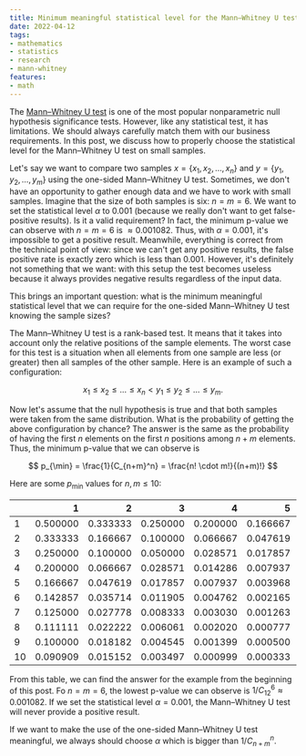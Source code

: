 ```yaml
---
title: Minimum meaningful statistical level for the Mann–Whitney U test
date: 2022-04-12
tags:
- mathematics
- statistics
- research
- mann-whitney
features:
- math
---
```


The [Mann–Whitney U test](https://en.wikipedia.org/wiki/Mann%E2%80%93Whitney_U_test) is one of the most popular
  nonparametric null hypothesis significance tests.
However, like any statistical test, it has limitations.
We should always carefully match them with our business requirements.
In this post, we discuss how to properly choose the statistical level for the Mann–Whitney U test on small samples.

Let's say we want to compare two samples $x = \{ x_1, x_2, \ldots, x_n \}$ and $y = \{ y_1, y_2, \ldots, y_m \}$
  using the one-sided Mann–Whitney U test.
Sometimes, we don't have an opportunity to gather enough data and we have to work with small samples.
Imagine that the size of both samples is six: $n=m=6$.
We want to set the statistical level $\alpha$ to $0.001$ (because we really don't want to get false-positive results).
Is it a valid requirement?
In fact, the minimum p-value we can observe with $n=m=6$ is $\approx 0.001082$.
Thus, with $\alpha = 0.001$, it's impossible to get a positive result.
Meanwhile, everything is correct from the technical point of view:
  since we can't get any positive results, the false positive rate is exactly zero which is less than $0.001$.
However, it's definitely not something that we want: with this setup the test becomes useless because
  it always provides negative results regardless of the input data.

This brings an important question: what is the minimum meaningful statistical level
  that we can require for the one-sided Mann–Whitney U test knowing the sample sizes?

<!--more-->

The Mann–Whitney U test is a rank-based test.
It means that it takes into account only the relative positions of the sample elements.
The worst case for this test is a situation when all elements from one sample are less (or greater)
  then all samples of the other sample.
Here is an example of such a configuration:

$$
x_1 \leq x_2 \leq \ldots \leq x_n < y_1 \leq y_2 \leq \ldots \leq y_m.
$$

Now let's assume that the null hypothesis is true and that both samples were taken from the same distribution.
What is the probability of getting the above configuration by chance?
The answer is the same as the probability of having the first $n$ elements on the first $n$ positions among
  $n+m$ elements.
Thus, the minimum p-value that we can observe is

$$
p_{\min} = \frac{1}{C_{n+m}^n} = \frac{n! \cdot m!}{(n+m)!}
$$

Here are some $p_{\min}$ values for $n,m \leq 10$:

|   |        1|        2|        3|        4|        5|        6|        7|        8|        9|       10|
|:--|--------:|--------:|--------:|--------:|--------:|--------:|--------:|--------:|--------:|--------:|
|1  | 0.500000| 0.333333| 0.250000| 0.200000| 0.166667| 0.142857| 0.125000| 0.111111| 0.100000| 0.090909|
|2  | 0.333333| 0.166667| 0.100000| 0.066667| 0.047619| 0.035714| 0.027778| 0.022222| 0.018182| 0.015152|
|3  | 0.250000| 0.100000| 0.050000| 0.028571| 0.017857| 0.011905| 0.008333| 0.006061| 0.004545| 0.003497|
|4  | 0.200000| 0.066667| 0.028571| 0.014286| 0.007937| 0.004762| 0.003030| 0.002020| 0.001399| 0.000999|
|5  | 0.166667| 0.047619| 0.017857| 0.007937| 0.003968| 0.002165| 0.001263| 0.000777| 0.000500| 0.000333|
|6  | 0.142857| 0.035714| 0.011905| 0.004762| 0.002165| 0.001082| 0.000583| 0.000333| 0.000200| 0.000125|
|7  | 0.125000| 0.027778| 0.008333| 0.003030| 0.001263| 0.000583| 0.000291| 0.000155| 0.000087| 0.000051|
|8  | 0.111111| 0.022222| 0.006061| 0.002020| 0.000777| 0.000333| 0.000155| 0.000078| 0.000041| 0.000023|
|9  | 0.100000| 0.018182| 0.004545| 0.001399| 0.000500| 0.000200| 0.000087| 0.000041| 0.000021| 0.000011|
|10 | 0.090909| 0.015152| 0.003497| 0.000999| 0.000333| 0.000125| 0.000051| 0.000023| 0.000011| 0.000005|

From this table, we can find the answer for the example from the beginning of this post.
Fo $n=m=6$, the lowest p-value we can observe is $1/C_{12}^6 \approx 0.001082$.
If we set the statistical level $\alpha = 0.001$, the Mann–Whitney U test will never provide a positive result.

If we want to make the use of the one-sided Mann–Whitney U test meaningful,
  we always should choose $\alpha$ which is bigger than $1/C_{n+m}^n$.